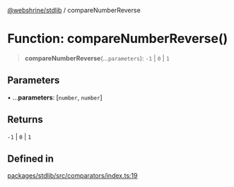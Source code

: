 [@webshrine/stdlib](../globals.md) / compareNumberReverse

# Function: compareNumberReverse()

> **compareNumberReverse**(...`parameters`): `-1` \| `0` \| `1`

## Parameters

• ...**parameters**: [`number`, `number`]

## Returns

`-1` \| `0` \| `1`

## Defined in

[packages/stdlib/src/comparators/index.ts:19](https://github.com/webshrine/webshrine/blob/8cedc3f2efca3108f17475a5ce8404715d0d24a5/packages/stdlib/src/comparators/index.ts#L19)
